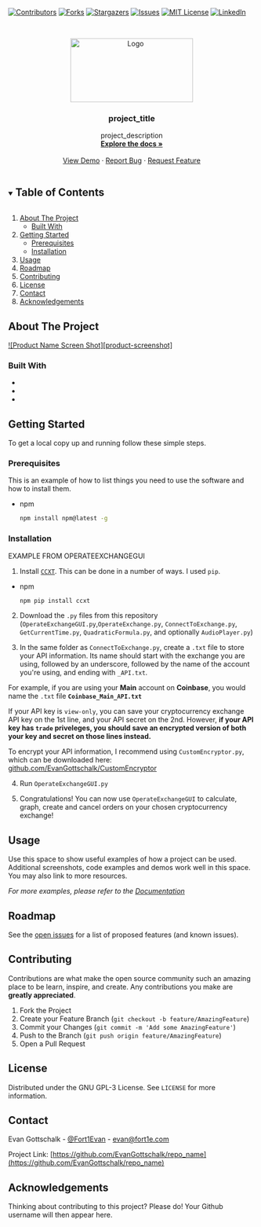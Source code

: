 <!--
*** Do a search and replace for the following:
*** EvanGottschalk, repo_name, Fort1Evan, magnus5557@gmail.com, project_title, project_description
-->



<!-- PROJECT SHIELDS -->
<!--
*** I'm using markdown "reference style" links for readability.
*** Reference links are enclosed in brackets [ ] instead of parentheses ( ).
*** See the bottom of this document for the declaration of the reference variables
*** for contributors-url, forks-url, etc. This is an optional, concise syntax you may use.
*** https://www.markdownguide.org/basic-syntax/#reference-style-links
-->
[![Contributors][contributors-shield]][contributors-url]
[![Forks][forks-shield]][forks-url]
[![Stargazers][stars-shield]][stars-url]
[![Issues][issues-shield]][issues-url]
[![MIT License][license-shield]][license-url]
[![LinkedIn][linkedin-shield]][linkedin-url]



<!-- PROJECT LOGO -->
<br />
<p align="center">
  <a href="https://github.com/EvanGottschalk/repo_name">
    <img src="images/logo.png" alt="Logo" width="250" height="130">
  </a>

  <h3 align="center">project_title</h3>

  <p align="center">
    project_description
    <br />
    <a href="https://github.com/EvanGottschalk/repo_name"><strong>Explore the docs »</strong></a>
    <br />
    <br />
    <a href="https://github.com/EvanGottschalk/repo_name">View Demo</a>
    ·
    <a href="https://github.com/EvanGottschalk/repo_name/issues">Report Bug</a>
    ·
    <a href="https://github.com/EvanGottschalk/repo_name/issues">Request Feature</a>
  </p>
</p>



<!-- TABLE OF CONTENTS -->
<details open="open">
  <summary><h2 style="display: inline-block">Table of Contents</h2></summary>
  <ol>
    <li>
      <a href="#about-the-project">About The Project</a>
      <ul>
        <li><a href="#built-with">Built With</a></li>
      </ul>
    </li>
    <li>
      <a href="#getting-started">Getting Started</a>
      <ul>
        <li><a href="#prerequisites">Prerequisites</a></li>
        <li><a href="#installation">Installation</a></li>
      </ul>
    </li>
    <li><a href="#usage">Usage</a></li>
    <li><a href="#roadmap">Roadmap</a></li>
    <li><a href="#contributing">Contributing</a></li>
    <li><a href="#license">License</a></li>
    <li><a href="#contact">Contact</a></li>
    <li><a href="#acknowledgements">Acknowledgements</a></li>
  </ol>
</details>



<!-- ABOUT THE PROJECT -->
## About The Project

[![Product Name Screen Shot][product-screenshot]](https://example.com)


### Built With

* []()
* []()
* []()



<!-- GETTING STARTED -->
## Getting Started

To get a local copy up and running follow these simple steps.

### Prerequisites

This is an example of how to list things you need to use the software and how to install them.
* npm
  ```sh
  npm install npm@latest -g
  ```

### Installation

EXAMPLE FROM OPERATEEXCHANGEGUI

1. Install [`CCXT`](https://github.com/ccxt/ccxt). This can be done in a number of ways. I used `pip`.
* npm   
   ```sh
   npm pip install ccxt
   ```
2. Download the `.py` files from this repository (`OperateExchangeGUI.py`,`OperateExchange.py`, `ConnectToExchange.py`, `GetCurrentTime.py`, `QuadraticFormula.py`, and optionally `AudioPlayer.py`)

3. In the same folder as `ConnectToExchange.py`, create a `.txt` file to store your API information. Its name should start with the exchange you are using, followed by an underscore, followed by the name of the account you're using, and ending with `_API.txt`.

  For example, if you are using your **Main** account on **Coinbase**, you would name the `.txt` file **`Coinbase_Main_API.txt`**

  If your API key is `view-only`, you can save your cryptocurrency exchange API key on the 1st line, and your API secret on the 2nd. However, **if your API key has `trade` priveleges, you should save an encrypted version of both your key and secret on those lines instead.**

  To encrypt your API information, I recommend using `CustomEncryptor.py`, which can be downloaded here: [github.com/EvanGottschalk/CustomEncryptor](https://github.com/EvanGottschalk/CustomEncryptor)

4. Run `OperateExchangeGUI.py`

5. Congratulations! You can now use `OperateExchangeGUI` to calculate, graph, create and cancel orders on your chosen cryptocurrency exchange!



<!-- USAGE EXAMPLES -->
## Usage

Use this space to show useful examples of how a project can be used. Additional screenshots, code examples and demos work well in this space. You may also link to more resources.

_For more examples, please refer to the [Documentation](https://example.com)_



<!-- ROADMAP -->
## Roadmap

See the [open issues](https://github.com/EvanGottschalk/repo_name/issues) for a list of proposed features (and known issues).



<!-- CONTRIBUTING -->
## Contributing

Contributions are what make the open source community such an amazing place to be learn, inspire, and create. Any contributions you make are **greatly appreciated**.

1. Fork the Project
2. Create your Feature Branch (`git checkout -b feature/AmazingFeature`)
3. Commit your Changes (`git commit -m 'Add some AmazingFeature'`)
4. Push to the Branch (`git push origin feature/AmazingFeature`)
5. Open a Pull Request



<!-- LICENSE -->
## License

Distributed under the GNU GPL-3 License. See `LICENSE` for more information.



<!-- CONTACT -->
## Contact

Evan Gottschalk - [@Fort1Evan](https://twitter.com/Fort1Evan) - evan@fort1e.com

Project Link: [https://github.com/EvanGottschalk/repo_name](https://github.com/EvanGottschalk/repo_name)



<!-- ACKNOWLEDGEMENTS -->
## Acknowledgements

Thinking about contributing to this project? Please do! Your Github username will then appear here.





<!-- MARKDOWN LINKS & IMAGES -->
<!-- https://www.markdownguide.org/basic-syntax/#reference-style-links -->
[contributors-shield]: https://img.shields.io/github/contributors/EvanGottschalk/repo_name.svg?style=for-the-badge
[contributors-url]: https://github.com/EvanGottschalk/repo_name/graphs/contributors
[forks-shield]: https://img.shields.io/github/forks/EvanGottschalk/repo_name.svg?style=for-the-badge
[forks-url]: https://github.com/EvanGottschalk/repo_name/network/members
[stars-shield]: https://img.shields.io/github/stars/EvanGottschalk/repo_name.svg?style=for-the-badge
[stars-url]: https://github.com/EvanGottschalk/repo_name/stargazers
[issues-shield]: https://img.shields.io/github/issues/EvanGottschalk/repo_name.svg?style=for-the-badge
[issues-url]: https://github.com/EvanGottschalk/repo_name/issues
[license-shield]: https://img.shields.io/github/license/EvanGottschalk/repo_name.svg?style=for-the-badge
[license-url]: https://github.com/EvanGottschalk/repo_name/blob/master/LICENSE.txt
[linkedin-shield]: https://img.shields.io/badge/-LinkedIn-black.svg?style=for-the-badge&logo=linkedin&colorB=555
[linkedin-url]: https://linkedin.com/in/EvanGottschalk